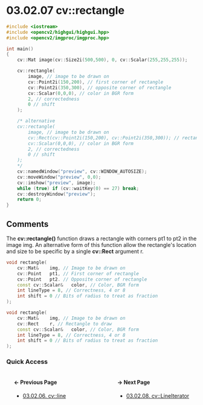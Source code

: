 # 03.02.07 cv::rectangle

```cxx
#include <iostream>
#include <opencv2/highgui/highgui.hpp>
#include <opencv2/imgproc/imgproc.hpp>

int main()
{
    cv::Mat image(cv::Size2i(500,500), 0, cv::Scalar(255,255,255));

    cv::rectangle(
        image, // image to be drawn on
        cv::Point2i(150,200), // first corner of rectangle
        cv::Point2i(350,300), // opposite corner of rectangle
        cv::Scalar(0,0,0), // color in BGR form
        2, // correctedness
        0 // shift
    );

    /* alternative
    cv::rectangle(
        image, // image to be drawn on
        cv::Rect(cv::Point2i(150,200), cv::Point2i(350,300)); // rectangle to draw
        cv::Scalar(0,0,0), // color in BGR form
        2, // correctedness
        0 // shift
    );
    */
    cv::namedWindow("preview", cv::WINDOW_AUTOSIZE);
    cv::moveWindow("preview", 0,0);
    cv::imshow("preview", image);
    while (true) if (cv::waitKey(0) == 27) break;
    cv::destroyWindow("preview");
    return 0;
}

```

## <span title="References: Learning OpenCV 3 - page 163">Comments</span>

The **cv::rectangle()** function draws a rectangle with corners pt1 to pt2 in the image img. An alternative form of this function allow the rectangle's location and size to be specific by a single **cv::Rect** argument r.

```cxx
void rectangle(
    cv::Mat&    img, // Image to be drawn on
    cv::Point   pt1, // First corner of rectangle
    cv::Point   pt2. // Opposite corner of rectangle
    const cv::Scalar&   color, // Color, BGR form
    int lineType = 8, // Correctness, 4 or 8
    int shift = 0 // Bits of radius to treat as fraction
);

void rectangle(
    cv::Mat&    img, // Image to be drawn on
    cv::Rect    r, // Rectangle to draw
    const cv::Scalar&   color, // Color, BGR form
    int lineType = 8, // Correctness, 4 or 8
    int shift = 0 // Bits of radius to treat as fraction
);
```

### Quick Access

<div class="previous_page" style="float:left;margin-left:20px;margin-right:20px">

#### &#8592; Previous Page

* [03.02.06. cv::line](./../../03.operations/02.drawing/06.line.md)

</div>
<div class="next_page" style="float:right;margin-left:20px;margin-right:20px">

#### &#8594; Next Page

* [03.02.08. cv::LineIterator](./../../03.operations/02.drawing/08.lineiterator.md)

</div>
